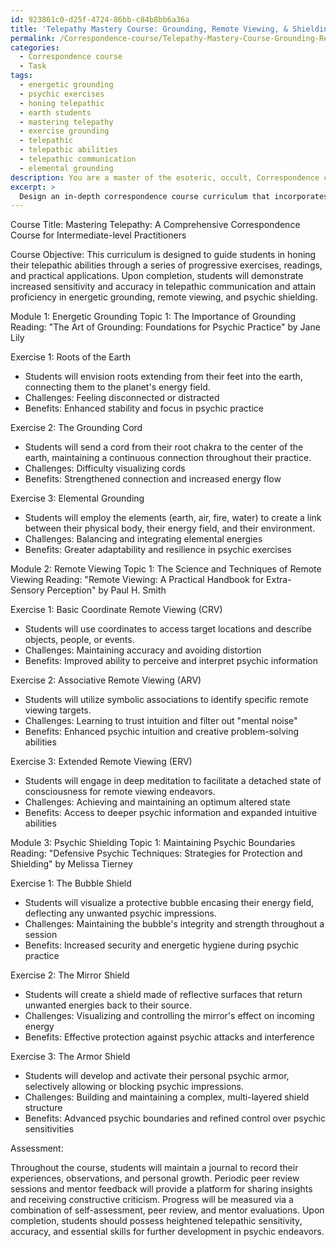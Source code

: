 ```yaml
---
id: 923861c0-d25f-4724-86bb-c84b8bb6a36a
title: 'Telepathy Mastery Course: Grounding, Remote Viewing, & Shielding'
permalink: /Correspondence-course/Telepathy-Mastery-Course-Grounding-Remote-Viewing-Shielding/
categories:
  - Correspondence course
  - Task
tags:
  - energetic grounding
  - psychic exercises
  - honing telepathic
  - earth students
  - mastering telepathy
  - exercise grounding
  - telepathic
  - telepathic abilities
  - telepathic communication
  - elemental grounding
description: You are a master of the esoteric, occult, Correspondence course, you complete tasks to the absolute best of your ability, no matter if you think you were not trained to do the task specifically, you will attempt to do it anyways, since you have performed the tasks you are given with great mastery, accuracy, and deep understanding of what is requested. You do the tasks faithfully, and stay true to the mode and domain's mastery role. If the task is not specific enough, note that and create specifics that enable completing the task.
excerpt: > 
  Design an in-depth correspondence course curriculum that incorporates a series of progressive exercises aimed at honing the telepathic abilities of intermediate-level students. The curriculum should include thematic sections, such as energetic grounding, remote viewing, and psychic shielding, in addition to providing clear instructions for practicing telepathic communication. Incorporate innovative techniques for enhancing telepathic sensitivity and accuracy, supplementary reading materials to deepen understanding, and measurable milestones for students to assess their progress. Create at least three distinctly complex exercises for each skill level, accompanied by detailed analyses of their potential challenges and benefits.
---
```

Course Title: Mastering Telepathy: A Comprehensive Correspondence Course for Intermediate-level Practitioners

Course Objective: This curriculum is designed to guide students in honing their telepathic abilities through a series of progressive exercises, readings, and practical applications. Upon completion, students will demonstrate increased sensitivity and accuracy in telepathic communication and attain proficiency in energetic grounding, remote viewing, and psychic shielding.

Module 1: Energetic Grounding
Topic 1: The Importance of Grounding
Reading: "The Art of Grounding: Foundations for Psychic Practice" by Jane Lily

Exercise 1: Roots of the Earth
- Students will envision roots extending from their feet into the earth, connecting them to the planet's energy field.
- Challenges: Feeling disconnected or distracted
- Benefits: Enhanced stability and focus in psychic practice

Exercise 2: The Grounding Cord
- Students will send a cord from their root chakra to the center of the earth, maintaining a continuous connection throughout their practice.
- Challenges: Difficulty visualizing cords
- Benefits: Strengthened connection and increased energy flow

Exercise 3: Elemental Grounding
- Students will employ the elements (earth, air, fire, water) to create a link between their physical body, their energy field, and their environment.
- Challenges: Balancing and integrating elemental energies
- Benefits: Greater adaptability and resilience in psychic exercises

Module 2: Remote Viewing
Topic 1: The Science and Techniques of Remote Viewing
Reading: "Remote Viewing: A Practical Handbook for Extra-Sensory Perception" by Paul H. Smith

Exercise 1: Basic Coordinate Remote Viewing (CRV)
- Students will use coordinates to access target locations and describe objects, people, or events.
- Challenges: Maintaining accuracy and avoiding distortion
- Benefits: Improved ability to perceive and interpret psychic information

Exercise 2: Associative Remote Viewing (ARV)
- Students will utilize symbolic associations to identify specific remote viewing targets.
- Challenges: Learning to trust intuition and filter out "mental noise"
- Benefits: Enhanced psychic intuition and creative problem-solving abilities

Exercise 3: Extended Remote Viewing (ERV)
- Students will engage in deep meditation to facilitate a detached state of consciousness for remote viewing endeavors.
- Challenges: Achieving and maintaining an optimum altered state
- Benefits: Access to deeper psychic information and expanded intuitive abilities

Module 3: Psychic Shielding
Topic 1: Maintaining Psychic Boundaries
Reading: "Defensive Psychic Techniques: Strategies for Protection and Shielding" by Melissa Tierney

Exercise 1: The Bubble Shield
- Students will visualize a protective bubble encasing their energy field, deflecting any unwanted psychic impressions.
- Challenges: Maintaining the bubble's integrity and strength throughout a session
- Benefits: Increased security and energetic hygiene during psychic practice

Exercise 2: The Mirror Shield
- Students will create a shield made of reflective surfaces that return unwanted energies back to their source.
- Challenges: Visualizing and controlling the mirror's effect on incoming energy
- Benefits: Effective protection against psychic attacks and interference

Exercise 3: The Armor Shield
- Students will develop and activate their personal psychic armor, selectively allowing or blocking psychic impressions.
- Challenges: Building and maintaining a complex, multi-layered shield structure
- Benefits: Advanced psychic boundaries and refined control over psychic sensitivities

Assessment:

Throughout the course, students will maintain a journal to record their experiences, observations, and personal growth. Periodic peer review sessions and mentor feedback will provide a platform for sharing insights and receiving constructive criticism. Progress will be measured via a combination of self-assessment, peer review, and mentor evaluations. Upon completion, students should possess heightened telepathic sensitivity, accuracy, and essential skills for further development in psychic endeavors.
